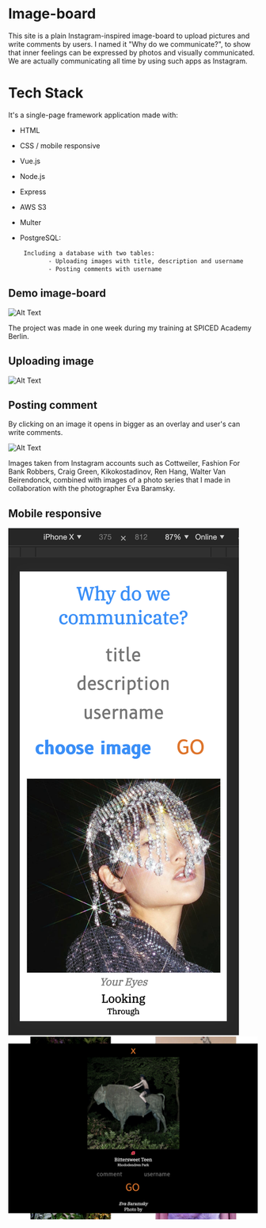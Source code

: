 # Image-board

This site is a plain Instagram-inspired image-board to upload pictures and write comments by users. I named it "Why do we communicate?", to show that inner feelings can be expressed by photos and visually communicated. We are actually communicating all time by using such apps as Instagram.

# Tech Stack

It's a single-page framework application made with:

* HTML
* CSS / mobile responsive
* Vue.js
* Node.js
* Express
* AWS S3
* Multer
* PostgreSQL:

       Including a database with two tables:
              - Uploading images with title, description and username
              - Posting comments with username

## Demo image-board

![Alt Text](board.gif)

The project was made in one week during my training at SPICED Academy Berlin.

## Uploading image

![Alt Text](uploading.gif)

## Posting comment

By clicking on an image it opens in bigger as an overlay and user's can write comments.

![Alt Text](comments.gif)

Images taken from Instagram accounts such as Cottweiler, Fashion For Bank Robbers, Craig Green, Kikokostadinov, Ren Hang, Walter Van Beirendonck, combined with images of a photo series that I made in collaboration with the photographer Eva Baramsky.

## Mobile responsive

![Alt Text](iphone-x.png) ![Alt Text](responsive.png)

